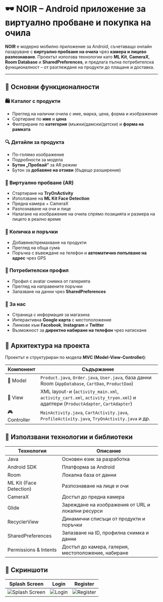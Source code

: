 # 🕶️ NOIR – Android приложение за виртуално пробване и покупка на очила

**NOIR** е модерно мобилно приложение за Android, съчетаващо онлайн пазаруване с **виртуално пробване на очила** чрез **камера и лицево разпознаване**. Проектът използва технологии като **ML Kit**, **CameraX**, **Room Database** и **SharedPreferences**, и предлага пълна потребителска функционалност – от разглеждане на продукти до плащане и доставка.

---

## 📲 Основни функционалности

### 🛍️ Каталог с продукти
- Преглед на налични очила с име, марка, цена, форма и изображение
- Сортиране по **име** и **цена**
- Филтриране по **категория** (мъжки/дамски/детски) и **форма на рамката**

### 🔍 Детайли за продукта
- По-голямо изображение
- Подробности за модела
- **Бутон „Пробвай“** за AR режим
- Бутон за **добавяне на отзиви** (бъдещо разширение)

### 🧠 Виртуално пробване (AR)
- Стартиране на **TryOnActivity**
- Използване на **ML Kit Face Detection**
- Предна камера + CameraX
- Разпознаване на очи и лице
- Налагане на изображение на очила спрямо позицията и размера на лицето в реално време

### 🛒 Количка и поръчки
- Добавяне/премахване на продукти
- Преглед на обща сума
- Поръчка с въвеждане на телефон и **автоматично попълване на адрес** чрез GPS

### 👤 Потребителски профил
- Профил с avatar снимка от галерията
- Преглед на направените поръчки
- Запазване на данни чрез **SharedPreferences**

### 📌 За нас
- Страница с информация за магазина
- Интерактивна **Google карта** с местоположение
- Линкове към **Facebook**, **Instagram** и **Twitter**
- Възможност за **директно набиране на телефон** чрез натискане


## 🧩 Архитектура на проекта

Проектът е структуриран по модела **MVC (Model-View-Controller)**:

| Компонент | Съдържание |
|----------|------------|
| 🧠 Model | `Product.java`, `Order.java`, `User.java`, база данни Room (`AppDatabase`, `CartDao`, `ProductDao`) |
| 🎨 View | XML layout-и (`activity_main.xml`, `activity_cart.xml`, `activity_tryon.xml`) и адаптери (`ProductAdapter`, `CartAdapter`) |
| 🎮 Controller | `MainActivity.java`, `CartActivity.java`, `ProfileActivity.java`, `TryOnActivity.java` и др. |


## 🧠 Използвани технологии и библиотеки

| Технология | Описание |
|------------|----------|
| Java | Основен език за разработка |
| Android SDK | Платформа за Android |
| Room | Локална база от данни |
| ML Kit (Face Detection) | Разпознаване на лице и очи |
| CameraX | Достъп до предна камера |
| Glide | Зареждане на изображения от URL и локални ресурси |
| RecyclerView | Динамични списъци от продукти и поръчки |
| SharedPreferences | Запазване на ID, профилна снимка и данни |
| Permissions & Intents | Достъп до камера, галерия, местоположение, набиране |


## 📸 Скриншоти

| Splash Screen | Login | Register |
|---------------|-------|----------|
| ![Splash Screen](https://github.com/user-attachments/assets/0c45da84-f3a2-4f1e-8bbf-ee2cc8b1b54d) | ![Login](https://github.com/user-attachments/assets/cbbf0fc4-63e8-4cde-8d20-db3969cb47a0) | ![Register](https://github.com/user-attachments/assets/de792564-4618-40de-bfd9-56a0e1b35af3) |

